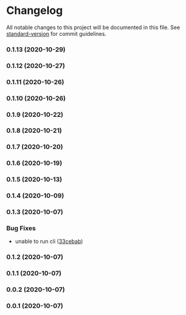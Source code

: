 # Changelog

All notable changes to this project will be documented in this file. See [standard-version](https://github.com/conventional-changelog/standard-version) for commit guidelines.

### 0.1.13 (2020-10-29)

### 0.1.12 (2020-10-27)

### 0.1.11 (2020-10-26)

### 0.1.10 (2020-10-26)

### 0.1.9 (2020-10-22)

### 0.1.8 (2020-10-21)

### 0.1.7 (2020-10-20)

### 0.1.6 (2020-10-19)

### 0.1.5 (2020-10-13)

### 0.1.4 (2020-10-09)

### 0.1.3 (2020-10-07)


### Bug Fixes

* unable to run cli ([33cebab](https://github.com/eladb/markmac/commit/33cebab6a981da6264bb2da22cfcd47b24a69757))

### 0.1.2 (2020-10-07)

### 0.1.1 (2020-10-07)

### 0.0.2 (2020-10-07)

### 0.0.1 (2020-10-07)
